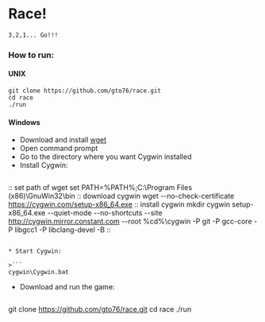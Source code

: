 Race!
=====
`3,2,1... Go!!!`


### How to run:
#### UNIX
```
git clone https://github.com/gto76/race.git
cd race
./run
```

#### Windows

* Download and install [wget](http://sourceforge.net/projects/gnuwin32/files/wget/1.11.4-1/wget-1.11.4-1-setup.exe/download)
* Open command prompt
* Go to the directory where you want Cygwin installed
* Install Cygwin:

>```bat
:: set path of wget
set PATH=%PATH%;C:\Program Files (x86)\GnuWin32\bin
:: download cygwin
wget --no-check-certificate https://cygwin.com/setup-x86_64.exe
:: install cygwin
mkdir cygwin
setup-x86_64.exe --quiet-mode --no-shortcuts --site http://cygwin.mirror.constant.com --root %cd%\cygwin -P git -P gcc-core -P libgcc1 -P libclang-devel -B
::
```

* Start Cygwin:

>```
cygwin\Cygwin.bat
```

* Download and run the game:

>```
git clone https://github.com/gto76/race.git
cd race
./run

```
